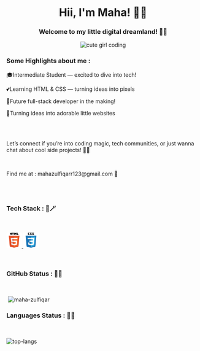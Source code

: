 <h1 align="center">Hii, I'm Maha! 🧸🌸</h1>
<h3 align="center">Welcome to my little digital dreamland! 🍓🧁</h3>

<p align="center">
  <img src="https://media.giphy.com/media/LPgRZaf7pkwEwZ9oOW/giphy.gif" width="300" height="300" style="margin-top: -40px;" alt="cute girl coding" />
</p>


<div>
  <h3>Some Highlights about me : </h3>
  <p>🎓Intermediate Student — excited to dive into tech!</p>  
  <p>💕Learning HTML & CSS — turning ideas into pixels</p>
  <p>🌷Future full-stack developer in the making!</p>
  <p>🎨Turning ideas into adorable little websites</p>
</div>


<br>
<br>
<p>Let’s connect if you’re into coding magic, tech communities, or just wanna chat about cool side projects! 🌼💌</p>

<br>
<p>Find me at : mahazulfiqarr123@gmail.com 🌸</p>
<br>
<br>
<h3 align="left">Tech Stack : 🌼🪄</h3>


<br>
<p align="left">
  <a href="https://www.w3.org/html/" target="_blank" rel="noreferrer">
    <img src="https://raw.githubusercontent.com/devicons/devicon/master/icons/html5/html5-original-wordmark.svg" alt="html5" width="40" height="40"/>
  </a>

  <a href="https://www.w3schools.com/css/" target="_blank" rel="noreferrer">
    <img src="https://raw.githubusercontent.com/devicons/devicon/master/icons/css3/css3-original-wordmark.svg" alt="css3" width="40" height="40"/>
  </a>
</p>

<br>
<h3 align="left">GitHub Status : 🍓🌷</h3>
<br>
<p>&nbsp;<img align="center" src="https://github-readme-stats.vercel.app/api?username=Maha-Zulfiqar&show_icons=true&theme=rose_pine&locale=en" alt="maha-zulfiqar" /></p>


<h3 align="left">Languages Status : 🍓🌷</h3>
<br>

<p><img align="center" src="https://github-readme-stats.vercel.app/api/top-langs?username=Maha-Zulfiqar&show_icons=true&locale=en&layout=compact&theme=rose_pine" alt="top-langs" /></p>



